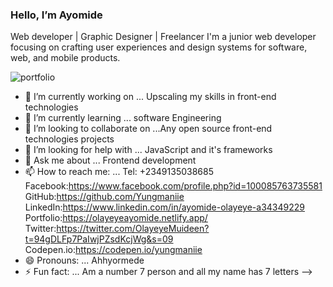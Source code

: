 ### Hello, I’m Ayomide
Web developer | Graphic Designer | Freelancer
I'm a junior web developer focusing on crafting user experiences and design systems for software, web, and mobile products.


![portfolio](https://user-images.githubusercontent.com/60601671/186017818-5167e251-eff5-4229-8e3a-515d1a936811.png)


- 🔭 I’m currently working on ... Upscaling my skills in front-end technologies
- 🌱 I’m currently learning ... software Engineering
- 👯 I’m looking to collaborate on ...Any open source front-end technologies projects
- 🤔 I’m looking for help with ... JavaScript and it's frameworks
- 💬 Ask me about ... Frontend development
- 📫 How to reach me: ...
Tel: +2349135038685
Facebook:https://www.facebook.com/profile.php?id=100085763735581
GitHub:https://github.com/Yungmaniie
LinkedIn:https://www.linkedin.com/in/ayomide-olayeye-a34349229
Portfolio:https://olayeyeayomide.netlify.app/
Twitter:https://twitter.com/OlayeyeMuideen?t=94gDLFp7PaIwjPZsdKcjWg&s=09
Codepen.io:https://codepen.io/yungmaniie
- 😄 Pronouns: ... Ahhyormede
- ⚡ Fun fact: ... Am a number 7 person and all my name has 7 letters
-->
